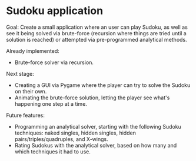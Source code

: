 # Sudoku application
Goal: Create a small application where an user can play Sudoku, as well as see it being solved via brute-force (recursion where things are tried until a solution is reached) or attempted via pre-programmed analytical methods.

Already implemented:
* Brute-force solver via recursion.

Next stage:
* Creating a GUI via Pygame where the player can try to solve the Sudoku on their own.
* Animating the brute-force solution, letting the player see what's happening one step at a time.

Future features:
* Programming an analytical solver, starting with the following Sudoku techniques: naked singles, hidden singles, hidden pairs/triples/quadruples, and X-wings.
* Rating Sudokus with the analytical solver, based on how many and which techniques it had to use.
